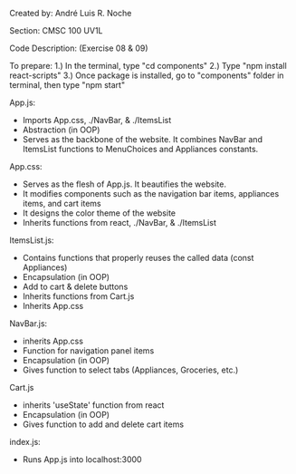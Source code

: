 Created by: André Luis R. Noche

Section: CMSC 100 UV1L

Code Description: (Exercise 08 & 09)

To prepare:
1.) In the terminal, type "cd components"
2.) Type "npm install react-scripts"
3.) Once package is installed, go to "components" folder in terminal, then type "npm start"

App.js: 
 * Imports App.css, ./NavBar, & ./ItemsList
 * Abstraction (in OOP)
 * Serves as the backbone of the website. It combines NavBar and ItemsList functions to MenuChoices and Appliances constants.

App.css:
 * Serves as the flesh of App.js. It beautifies the website.
 * It modifies components such as the navigation bar items, appliances items, and cart items
 * It designs the color theme of the website
 * Inherits functions from react, ./NavBar, & ./ItemsList

ItemsList.js:
 * Contains functions that properly reuses the called data (const Appliances)
 * Encapsulation (in OOP)
 * Add to cart & delete buttons
 * Inherits functions from Cart.js
 * Inherits App.css

NavBar.js:
 * inherits App.css
 * Function for navigation panel items
 * Encapsulation (in OOP)
 * Gives function to select tabs (Appliances, Groceries, etc.)

Cart.js
 * inherits 'useState' function from react
 * Encapsulation (in OOP)
 * Gives function to add and delete cart items

index.js:
 * Runs App.js into localhost:3000

